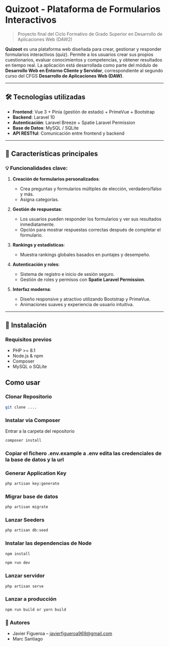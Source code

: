 # Quizoot - Plataforma de Formularios Interactivos  
> Proyecto final del Ciclo Formativo de Grado Superior en Desarrollo de Aplicaciones Web (DAW2)

**Quizoot** es una plataforma web diseñada para crear, gestionar y responder formularios interactivos (quiz). Permite a los usuarios crear sus propios cuestionarios, evaluar conocimientos y competencias, y obtener resultados en tiempo real. La aplicación está desarrollada como parte del módulo de **Desarrollo Web en Entorno Cliente y Servidor**, correspondiente al segundo curso del CFGS **Desarrollo de Aplicaciones Web (DAW)**.

---

## 🛠️ Tecnologías utilizadas

- **Frontend**: Vue 3 + Pinia (gestión de estado) + PrimeVue + Bootstrap
- **Backend**: Laravel 10
- **Autenticación**: Laravel Breeze + Spatie Laravel Permission
- **Base de Datos**: MySQL / SQLite
- **API RESTful**: Comunicación entre frontend y backend

---

## 🧪 Características principales

### 💡 Funcionalidades clave:
1. **Creación de formularios personalizados**:
   - Crea preguntas y formularios múltiples de elección, verdadero/falso y más.
   - Asigna categorías.

2. **Gestión de respuestas**:
   - Los usuarios pueden responder los formularios y ver sus resultados inmediatamente.
   - Opción para mostrar respuestas correctas después de completar el formulario.

3. **Rankings y estadísticas**:
   - Muestra rankings globales basados en puntajes y desempeño.

4. **Autenticación y roles**:
   - Sistema de registro e inicio de sesión seguro.
   - Gestión de roles y permisos con **Spatie Laravel Permission**.

5. **Interfaz moderna**:
   - Diseño responsive y atractivo utilizando Bootstrap y PrimeVue.
   - Animaciones suaves y experiencia de usuario intuitiva.

---

## 🚀 Instalación

### Requisitos previos

- PHP >= 8.1
- Node.js & npm
- Composer
- MySQL o SQLite


## Como usar


### Clonar Repositorio 

```bash
git clone ....
```

### Instalar vía Composer

Entrar a la carpeta del repositorio
```bash
composer install
```

### Copiar el fichero .env.example  a .env edita las credenciales de la base de datos y la url


### Generar Application Key

```bash
php artisan key:generate
```

### Migrar base de datos

```bash
php artisan migrate
```

### Lanzar Seeders

```bash
php artisan db:seed
```

### Instalar las dependencias de Node

```bash
npm install

npm run dev
```

### Lanzar servidor

```bash
php artisan serve
```

### Lanzar a producción

```bash
npm run build or yarn build
```

### 👥 Autores
- Javier Figueroa – javierfigueroa969@gmail.com
- Marc Santiago
